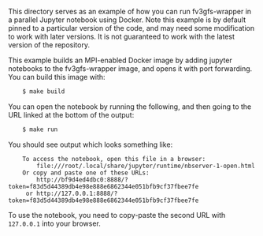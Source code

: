 This directory serves as an example of how you can run fv3gfs-wrapper in a parallel Jupyter notebook using Docker. Note this example is by default pinned to a particular version of the code, and may need some modification to work with later versions. It is not guaranteed to work with the latest version of the repository.

This example builds an MPI-enabled Docker image by adding jupyter notebooks to the fv3gfs-wrapper image, and opens it with port forwarding. You can build this image with:

```bash
    $ make build
```

You can open the notebook by running the following, and then going to the URL linked at the bottom of the output:

```bash
    $ make run
```

You should see output which looks something like:

```
    To access the notebook, open this file in a browser:
        file:///root/.local/share/jupyter/runtime/nbserver-1-open.html
    Or copy and paste one of these URLs:
        http://bf9d4ed4dbc0:8888/?token=f83d5d44389db4e98e888e6862344e051bfb9cf37fbee7fe
     or http://127.0.0.1:8888/?token=f83d5d44389db4e98e888e6862344e051bfb9cf37fbee7fe
```

To use the notebook, you need to copy-paste the second URL with `127.0.0.1` into your browser.
